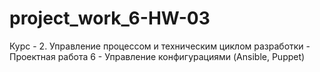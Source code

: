 # project_work_6-HW-03
Курс - 2. Управление процессом и техническим циклом разработки - Проектная работа 6 - Управление конфигурациями (Ansible, Puppet)
